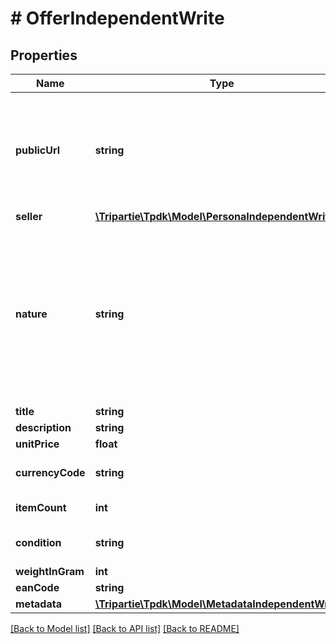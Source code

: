 # # OfferIndependentWrite

## Properties

Name | Type | Description | Notes
------------ | ------------- | ------------- | -------------
**publicUrl** | **string** | If specified, there would be not need for you to fill-in details. Must be accessible over WAN. | [optional]
**seller** | [**\Tripartie\Tpdk\Model\PersonaIndependentWrite**](PersonaIndependentWrite.md) |  |
**nature** | **string** | This WILL affect the assigned workflow. Choosing service will disable delivery for example. Refer to our technical hub for more information. | [default to 'physical_item']
**title** | **string** |  | [optional]
**description** | **string** |  | [optional]
**unitPrice** | **float** |  | [optional]
**currencyCode** | **string** |  | [optional] [default to 'EUR']
**itemCount** | **int** |  | [optional] [default to 1]
**condition** | **string** |  | [optional] [default to 'USED']
**weightInGram** | **int** |  | [optional]
**eanCode** | **string** |  | [optional]
**metadata** | [**\Tripartie\Tpdk\Model\MetadataIndependentWrite[]**](MetadataIndependentWrite.md) |  | [optional]

[[Back to Model list]](../../README.md#models) [[Back to API list]](../../README.md#endpoints) [[Back to README]](../../README.md)
